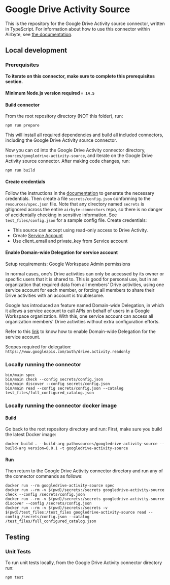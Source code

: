 # Google Drive Activity Source

This is the repository for the Google Drive Activity source connector, written in TypeScript.
For information about how to use this connector within Airbyte, see [the
documentation](https://docs.airbyte.io/integrations/sources/googledrive-activity).

## Local development

### Prerequisites

**To iterate on this connector, make sure to complete this prerequisites
section.**

#### Minimum Node.js version required `= 14.5`

#### Build connector

From the root repository directory (NOT this folder), run:

```
npm run prepare
```

This will install all required dependencies and build all included connectors,
including the Google Drive Activity source connector.

Now you can cd into the Google Drive Activity connector directory, `sources/googledrive-activity-source`,
and iterate on the Google Drive Activity source connector. After making code changes, run:

```
npm run build
```

#### Create credentials

Follow the instructions in the
[documentation](https://docs.airbyte.io/integrations/sources/googledrive-activity) to
generate the necessary credentials. Then create a file `secrets/config.json`
conforming to the `resources/spec.json` file. Note that any directory named
`secrets` is gitignored across the entire `airbyte-connectors` repo, so there is
no danger of accidentally checking in sensitive information. See
`test_files/config.json` for a sample config file.
Create credentials:

- This source can accept using read-only access to Drive Activity.
- Create [Service Account](https://console.cloud.google.com/apis/credentials)
- Use client_email and private_key from Service account

#### Enable Domain-wide Delegation for service account

Setup requirements: Google Workspace Admin permissions

In normal cases, one's Drive activities can only be accessed by its owner or specific users that it is shared to. This is good for personal use, but in an organization that required data from all members' Drive activities, using one service account for each member, or forcing all members to share their Drive activities with an account is troublesome.

Google has introduced an feature named Domain-wide Delegation, in which it allows a service account to call APIs on behalf of users in a Google Workspace organization. With this, one service account can access all organization members' Drive activities without extra configuration efforts.

Refer to this [link](https://developers.google.com/workspace/guides/create-credentials#optional_set_up_domain-wide_delegation_for_a_service_account) to know how to enable Domain-wide Delegation for the service account.

Scopes required for delegation: `https://www.googleapis.com/auth/drive.activity.readonly`

### Locally running the connector

```
bin/main spec
bin/main check --config secrets/config.json
bin/main discover --config secrets/config.json
bin/main read --config secrets/config.json --catalog test_files/full_configured_catalog.json
```

### Locally running the connector docker image

#### Build

Go back to the root repository directory and run:
First, make sure you build the latest Docker image:

```
docker build . --build-arg path=sources/googledrive-activity-source --build-arg version=0.0.1 -t googledrive-activity-source
```

#### Run

Then return to the Google Drive Activity connector directory and run any of the connector
commands as follows:

```
docker run --rm googledrive-activity-source spec
docker run --rm -v $(pwd)/secrets:/secrets googledrive-activity-source check --config /secrets/config.json
docker run --rm -v $(pwd)/secrets:/secrets googledrive-activity-source discover --config /secrets/config.json
docker run --rm -v $(pwd)/secrets:/secrets -v $(pwd)/test_files:/test_files googledrive-activity-source read --config /secrets/config.json --catalog /test_files/full_configured_catalog.json
```

## Testing

### Unit Tests

To run unit tests locally, from the Google Drive Activity connector directory run:

```
npm test
```
